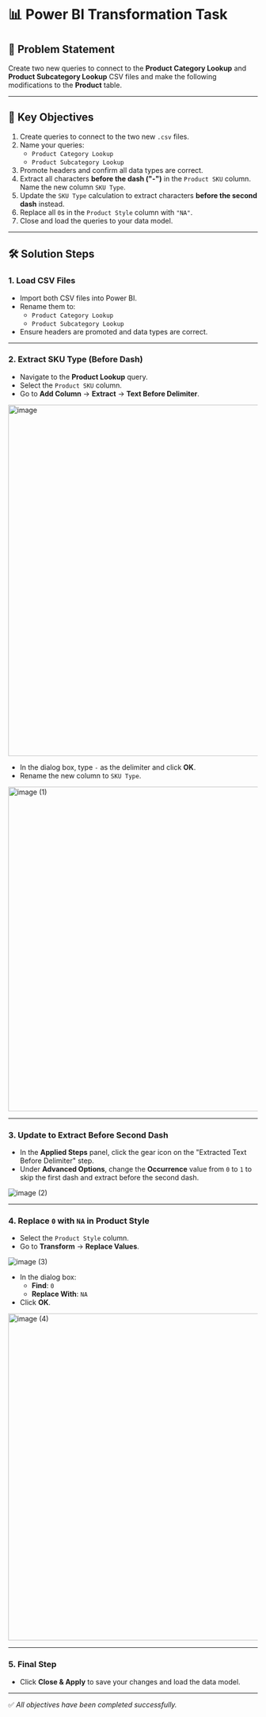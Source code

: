 # 📊 Power BI Transformation Task

## 🧩 Problem Statement

Create two new queries to connect to the **Product Category Lookup** and **Product Subcategory Lookup** CSV files and make the following modifications to the **Product** table.

---

## 🎯 Key Objectives

1. Create queries to connect to the two new `.csv` files.
2. Name your queries:  
   - `Product Category Lookup`  
   - `Product Subcategory Lookup`
3. Promote headers and confirm all data types are correct.
4. Extract all characters **before the dash ("-")** in the `Product SKU` column. Name the new column `SKU Type`.
5. Update the `SKU Type` calculation to extract characters **before the second dash** instead.
6. Replace all `0`s in the `Product Style` column with `"NA"`.
7. Close and load the queries to your data model.

---

## 🛠️ Solution Steps

### 1. Load CSV Files
- Import both CSV files into Power BI.
- Rename them to:  
  - `Product Category Lookup`  
  - `Product Subcategory Lookup`
- Ensure headers are promoted and data types are correct.

---

### 2. Extract SKU Type (Before Dash)

- Navigate to the **Product Lookup** query.
- Select the `Product SKU` column.
- Go to **Add Column** → **Extract** → **Text Before Delimiter**.

<img width="709" alt="image" src="https://github.com/user-attachments/assets/0eefc12d-4d5d-4dbc-bb02-760ffa0cb7b7" />


- In the dialog box, type `-` as the delimiter and click **OK**.
- Rename the new column to `SKU Type`.

<img width="655" alt="image (1)" src="https://github.com/user-attachments/assets/0748755c-1d0a-458c-90dc-9158bcd71caa" />


---

### 3. Update to Extract Before Second Dash

- In the **Applied Steps** panel, click the gear icon on the "Extracted Text Before Delimiter" step.
- Under **Advanced Options**, change the **Occurrence** value from `0` to `1` to skip the first dash and extract before the second dash.

![image (2)](https://github.com/user-attachments/assets/0308776e-4144-45c7-b556-1b76d30b3af9)


---

### 4. Replace `0` with `NA` in Product Style

- Select the `Product Style` column.
- Go to **Transform** → **Replace Values**.

![image (3)](https://github.com/user-attachments/assets/50baaf0b-6596-4173-a2aa-c98f607dc74f)


- In the dialog box:
  - **Find**: `0`
  - **Replace With**: `NA`
- Click **OK**.
<img width="660" alt="image (4)" src="https://github.com/user-attachments/assets/1544667d-5a63-4706-9657-2c06739ff8e6" />

---

### 5. Final Step

- Click **Close & Apply** to save your changes and load the data model.

---

✅ *All objectives have been completed successfully.*

